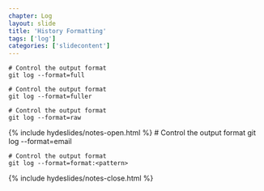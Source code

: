 ```yaml
---
chapter: Log
layout: slide
title: 'History Formatting'
tags: ['log']
categories: ['slidecontent']
---
```


	# Control the output format
	git log --format=full

	# Control the output format
	git log --format=fuller

	# Control the output format
	git log --format=raw

{% include hydeslides/notes-open.html %}
	# Control the output format
	git log --format=email

	# Control the output format
	git log --format=format:<pattern>
{% include hydeslides/notes-close.html %}